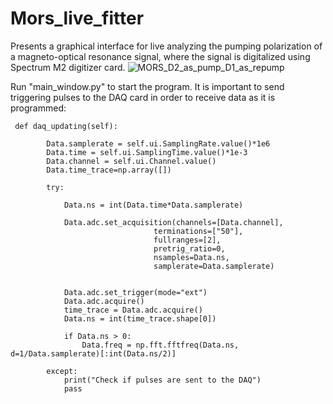 # Mors_live_fitter

Presents a graphical interface for live analyzing the pumping polarization of a magneto-optical resonance signal, where the signal is digitalized using Spectrum M2 digitizer card.
![MORS_D2_as_pump_D1_as_repump](https://github.com/CBaerentsen/Mors_live_fitter/assets/72730865/c159aef2-96d9-4429-b619-b592cf1143c4)

Run "main_window.py" to start the program. It is important to send triggering pulses to the DAQ card in order to receive data as it is programmed:

````
 def daq_updating(self):
 
        Data.samplerate = self.ui.SamplingRate.value()*1e6
        Data.time = self.ui.SamplingTime.value()*1e-3
        Data.channel = self.ui.Channel.value()
        Data.time_trace=np.array([])
        
        try:
            
            Data.ns = int(Data.time*Data.samplerate)
            
            Data.adc.set_acquisition(channels=[Data.channel], 
                                terminations=["50"], 
                                fullranges=[2],
                                pretrig_ratio=0, 
                                nsamples=Data.ns,
                                samplerate=Data.samplerate)
            

            Data.adc.set_trigger(mode="ext")
            Data.adc.acquire()
            time_trace = Data.adc.acquire()
            Data.ns = int(time_trace.shape[0])
            
            if Data.ns > 0:
                Data.freq = np.fft.fftfreq(Data.ns, d=1/Data.samplerate)[:int(Data.ns/2)]
            
        except:
            print("Check if pulses are sent to the DAQ")
            pass
````
    
